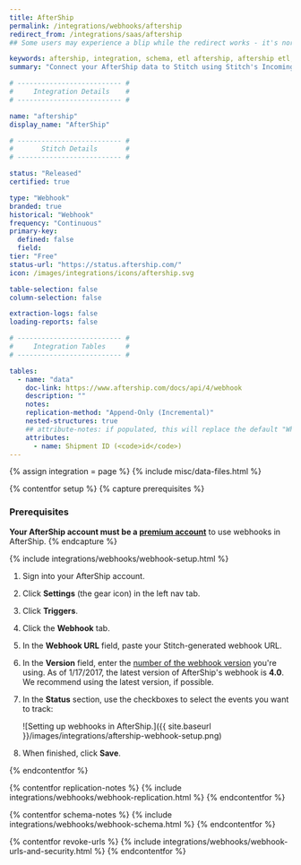 ```yaml
---
title: AfterShip
permalink: /integrations/webhooks/aftership
redirect_from: /integrations/saas/aftership
## Some users may experience a blip while the redirect works - it's normal.

keywords: aftership, integration, schema, etl aftership, aftership etl, aftership schema, stitch webhooks
summary: "Connect your AfterShip data to Stitch using Stitch's Incoming Webhooks integration. In this guide, you'll find setup instructions, info about replication, and the data you can expect to see in your data warehouse."

# -------------------------- #
#     Integration Details    #
# -------------------------- #

name: "aftership"
display_name: "AfterShip"

# -------------------------- #
#       Stitch Details       #
# -------------------------- #

status: "Released"
certified: true

type: "Webhook"
branded: true
historical: "Webhook"
frequency: "Continuous"
primary-key:
  defined: false
  field: 
tier: "Free"
status-url: "https://status.aftership.com/"
icon: /images/integrations/icons/aftership.svg

table-selection: false
column-selection: false

extraction-logs: false
loading-reports: false

# -------------------------- #
#     Integration Tables     #
# -------------------------- #

tables:
  - name: "data"
    doc-link: https://www.aftership.com/docs/api/4/webhook
    description: ""
    notes: 
    replication-method: "Append-Only (Incremental)"
    nested-structures: true
    ## attribute-notes: if populated, this will replace the default "While we try to include everything here..." copy.
    attributes:
      - name: Shipment ID (<code>id</code>)
---
```

{% assign integration = page %}
{% include misc/data-files.html %}

{% contentfor setup %}
{% capture prerequisites %}
### Prerequisites
**Your AfterShip account must be a [premium account](https://www.aftership.com/pricing)** to use webhooks in AfterShip.
{% endcapture %}

{% include integrations/webhooks/webhook-setup.html %}

1. Sign into your AfterShip account.
2. Click **Settings** (the gear icon) in the left nav tab.
3. Click **Triggers**.
4. Click the **Webhook** tab.
5. In the **Webhook URL** field, paste your Stitch-generated webhook URL.
6. In the **Version** field, enter the [number of the webhook version](https://www.aftership.com/docs/api/4/webhook) you're using. As of 1/17/2017, the latest version of AfterShip's webhook is **4.0**. We recommend using the latest version, if possible.
7. In the **Status** section, use the checkboxes to select the events you want to track:

   ![Setting up webhooks in AfterShip.]({{ site.baseurl }}/images/integrations/aftership-webhook-setup.png)
8. When finished, click **Save**.

{% endcontentfor %}



{% contentfor replication-notes %}
{% include integrations/webhooks/webhook-replication.html %}
{% endcontentfor %}



{% contentfor schema-notes %}
{% include integrations/webhooks/webhook-schema.html %}
{% endcontentfor %}



{% contentfor revoke-urls %}
{% include integrations/webhooks/webhook-urls-and-security.html %}
{% endcontentfor %}